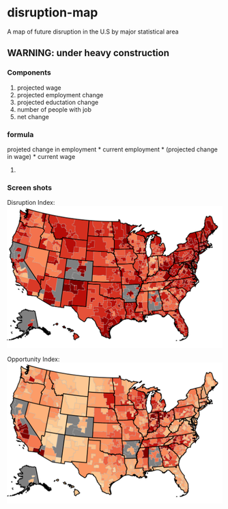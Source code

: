 # disruption-map
A map of future disruption in the U.S by major statistical area

## WARNING: under heavy construction

### Components 
1. projected wage
2. projected employment change
3. projected eductation change
4. number of people with job
5. net change

### formula

projeted change in employment * current employment * 
(projected change in wage) * current wage

1. 

### Screen shots

Disruption Index:
![di](/img/betteropportunityindex.png)


Opportunity Index:
![oi](/img/disruptionindex.png)

